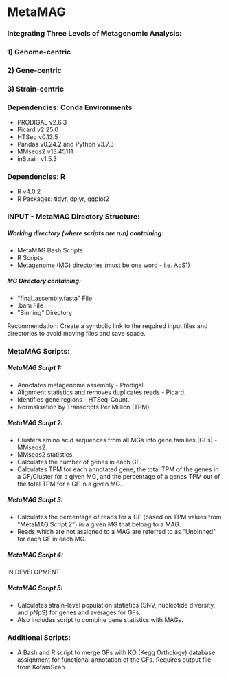 # **MetaMAG**
### Integrating Three Levels of Metagenomic Analysis: 
### 1) Genome-centric
### 2) Gene-centric
### 3) Strain-centric

### **Dependencies: Conda Environments**
* PRODIGAL v2.6.3
* Picard v2.25.0
* HTSeq v0.13.5
* Pandas v0.24.2 and Python v3.7.3
* MMseqs2 v13.45111
* inStrain v1.5.3
### **Dependencies: R**
* R v4.0.2
* R Packages: tidyr, dplyr, ggplot2

### **INPUT - MetaMAG Directory Structure:**
##### Working directory (where scripts are run) containing:
* MetaMAG Bash Scripts
* R Scripts
* Metagenome (MG) directories (must be one word - i.e. AcS1)
##### MG Directory containing:
* "final_assembly.fasta" File
* .bam File
* "Binning" Directory

Recommendation: Create a symbolic link to the required input files and directories to avoid moving files and save space.

### **MetaMAG Scripts:**
##### MetaMAG Script 1:
* Annotates metagenome assembly - Prodigal.
* Alignment statistics and removes duplicates reads - Picard.
* Identifies gene regions - HTSeq-Count.
* Normalisation by Transcripts Per Million (TPM)

##### MetaMAG Script 2:
* Clusters amino acid sequences from all MGs into gene families (GFs) - MMseqs2.
* MMseqs2 statistics.
* Calculates the number of genes in each GF.
* Calculates TPM for each annotated gene, the total TPM of the genes in a GF/Cluster for a given MG, and the percentage of a genes TPM out of the total TPM for a GF in a given MG. 

##### MetaMAG Script 3:
* Calculates the percentage of reads for a GF (based on TPM values from "MetaMAG Script 2") in a given MG that belong to a MAG. 
* Reads which are not assigned to a MAG are referred to as "Unbinned" for each GF in each MG.

##### MetaMAG Script 4:
IN DEVELOPMENT

##### MetaMAG Script 5:
* Calculates strain-level population statistics (SNV, nucleotide diversity, and pNpS) for genes and averages for GFs.
* Also includes script to combine gene statistics with MAGs.

### **Additional Scripts:**
* A Bash and R script to merge GFs with KO (Kegg Orthology) database assignment for functional annotation of the GFs. Requires output file from KofamScan.
